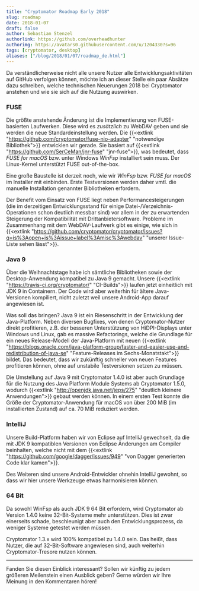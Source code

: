 ```yaml
---
title: "Cryptomator Roadmap Early 2018"
slug: roadmap
date: 2018-01-07
draft: false
author: Sebastian Stenzel
authorlink: https://github.com/overheadhunter
authorimg: https://avatars0.githubusercontent.com/u/1204330?s=96
tags: [cryptomator, desktop]
aliases: ["/blog/2018/01/07/roadmap_de.html"]
---
```

Da verständlicherweise nicht alle unsere Nutzer alle Entwicklungsaktivitäten auf GitHub verfolgen können, möchte ich an dieser Stelle ein paar Absätze dazu schreiben, welche technischen Neuerungen 2018 bei Cryptomator anstehen und wie sie sich auf die Nutzung auswirken.

### FUSE
Die größte anstehende Änderung ist die Implementierung von FUSE-basierten Laufwerken. Diese wird es _zusätzlich_ zu WebDAV geben und sie werden die neue Standardeinstellung werden. Die {{<extlink "https://github.com/cryptomator/fuse-nio-adapter" "notwendige Bibliothek">}} entwicklen wir gerade. Sie basiert auf {{<extlink "https://github.com/SerCeMan/jnr-fuse" "jnr-fuse">}}, was bedeutet, dass _FUSE for macOS_ bzw. unter Windows _WinFsp_ installiert sein muss. Der Linux-Kernel unterstützt FUSE out-of-the-box.

Eine große Baustelle ist derzeit noch, wie wir _WinFsp_ bzw. _FUSE for macOS_ im Installer mit einbinden. Erste Testversionen werden daher vmtl. die manuelle Installation genannter Bibliotheken erfordern.

Der Benefit vom Einsatz von FUSE liegt neben Performancesteigerungen (die im derzeitigen Entwicklungsstand für einige Datei-/Verzeichnis-Operationen schon deutlich messbar sind) vor allem in der zu erwartenden Steigerung der Kompatibilität mit Drittanbietersoftware. Probleme im Zusammenhang mit dem WebDAV-Laufwerk gibt es einige, wie sich in {{<extlink "https://github.com/cryptomator/cryptomator/issues?q=is%3Aopen+is%3Aissue+label%3Amisc%3Awebdav" "unserer Issue-Liste sehen lässt">}}.

### Java 9
Über die Weihnachtstage habe ich sämtliche Bibliotheken sowie der Desktop-Anwendung kompatibel zu Java 9 gemacht. Unsere {{<extlink "https://travis-ci.org/cryptomator/" "CI-Builds">}} laufen jetzt einheitlich mit JDK 9 in Containern. Der Code wird aber weiterhin für ältere Java-Versionen kompiliert, nicht zuletzt weil unsere Android-App darauf angewiesen ist.

Was soll das bringen? Java 9 ist ein Riesenschritt in der Entwicklung der Java-Platform. Neben diversen Bugfixes, von denen Cryptomator-Nutzer direkt profitieren, z.B. der besseren Unterstützung von HiDPI-Displays unter Windows und Linux, gab es massive Refactorings, welche die Grundlage für ein neues Release-Modell der Java-Platform mit neuen {{<extlink "https://blogs.oracle.com/java-platform-group/faster-and-easier-use-and-redistribution-of-java-se" "Feature-Releases im Sechs-Monatstakt">}} bildet. Das bedeutet, dass wir zukünftig schneller von neuen Features profitieren können, ohne auf unstabile Testversionen setzen zu müssen.

Die Umstellung auf Java 9 mit Cryptomator 1.4.0 ist aber auch Grundlage für die Nutzung des Java Platform Module Systems ab Cryptomator 1.5.0, wodurch {{<extlink "http://openjdk.java.net/jeps/275" "deutlich kleinere Anwendungen">}} gebaut werden können. In einem ersten Test konnte die Größe der Cryptomator-Anwendung für macOS von über 200 MiB (im installierten Zustand) auf ca. 70 MiB reduziert werden.

### IntelliJ
Unsere Build-Platform haben wir von Eclipse auf IntelliJ gewechselt, da die mit JDK 9 kompatiblen Versionen von Eclipse Änderungen am Compiler beinhalten, welche nicht mit dem {{<extlink "https://github.com/google/dagger/issues/949" "von Dagger generierten Code klar kamen">}}.

Des Weiteren sind unsere Android-Entwickler ohnehin IntelliJ gewohnt, so dass wir hier unsere Werkzeuge etwas harmonisieren können.

### 64 Bit
Da sowohl WinFsp als auch JDK 9 64 Bit erfordern, wird Cryptomator ab Version 1.4.0 keine 32-Bit-Systeme mehr unterstützen. Dies ist zwar einerseits schade, beschleunigt aber auch den Entwicklungsprozess, da weniger Systeme getestet werden müssen.

Cryptomator 1.3.x wird 100% kompatibel zu 1.4.0 sein. Das heißt, dass Nutzer, die auf 32-Bit-Software angewiesen sind, auch weiterhin Cryptomator-Tresore nutzen können.

---

Fanden Sie diesen Einblick interessant? Sollen wir künftig zu jedem größeren Meilenstein einen Ausblick geben? Gerne würden wir Ihre Meinung in den Kommentaren hören!
